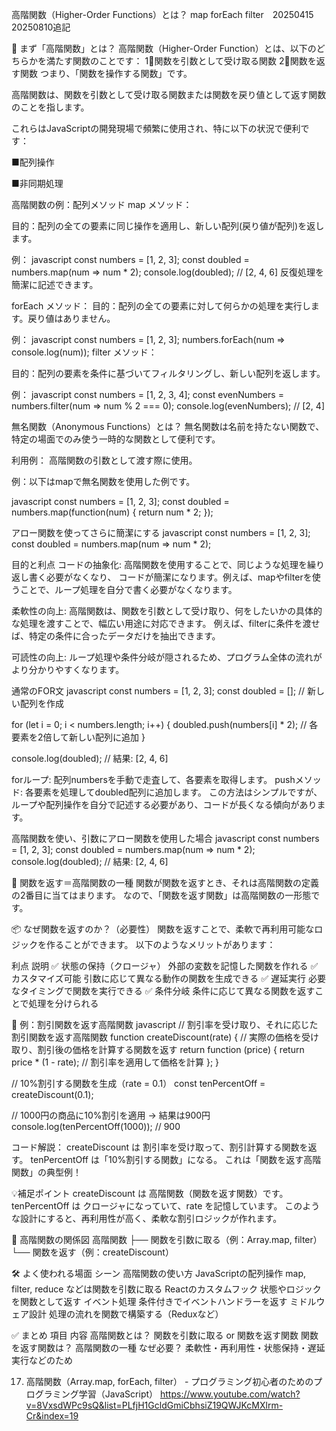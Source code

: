 高階関数（Higher-Order Functions）とは？ map forEach filter　20250415　20250810追記

🧠 まず「高階関数」とは？
高階関数（Higher-Order Function）とは、以下のどちらかを満たす関数のことです：
1⃣関数を引数として受け取る関数
2⃣関数を返す関数
つまり、「関数を操作する関数」です。

高階関数は、関数を引数として受け取る関数または関数を戻り値として返す関数のことを指します。
<!-- 関数を引数とすることで配列操作を容易にすることができる -->
これらはJavaScriptの開発現場で頻繁に使用され、特に以下の状況で便利です：

■配列操作

■非同期処理

高階関数の例：配列メソッド
map メソッド：

目的：配列の全ての要素に同じ操作を適用し、新しい配列(戻り値が配列)を返します。

例：
javascript
const numbers = [1, 2, 3];
const doubled = numbers.map(num => num * 2);
console.log(doubled); // [2, 4, 6]
反復処理を簡潔に記述できます。

forEach メソッド：
目的：配列の全ての要素に対して何らかの処理を実行します。戻り値はありません。

例：
javascript
const numbers = [1, 2, 3];
numbers.forEach(num => console.log(num));
filter メソッド：

目的：配列の要素を条件に基づいてフィルタリングし、新しい配列を返します。

例：
javascript
const numbers = [1, 2, 3, 4];
const evenNumbers = numbers.filter(num => num % 2 === 0);
console.log(evenNumbers); // [2, 4]

無名関数（Anonymous Functions）とは？
無名関数は名前を持たない関数で、特定の場面でのみ使う一時的な関数として便利です。

利用例：
高階関数の引数として渡す際に使用。

例：以下はmapで無名関数を使用した例です。

javascript
const numbers = [1, 2, 3];
const doubled = numbers.map(function(num) {
  return num * 2;
});

アロー関数を使ってさらに簡潔にする
javascript
const numbers = [1, 2, 3];
const doubled = numbers.map(num => num * 2);


目的と利点
コードの抽象化: 高階関数を使用することで、同じような処理を繰り返し書く必要がなくなり、
コードが簡潔になります。例えば、mapやfilterを使うことで、ループ処理を自分で書く必要がなくなります。

柔軟性の向上: 高階関数は、関数を引数として受け取り、何をしたいかの具体的な処理を渡すことで、幅広い用途に対応できます。
例えば、filterに条件を渡せば、特定の条件に合ったデータだけを抽出できます。

可読性の向上: ループ処理や条件分岐が隠されるため、プログラム全体の流れがより分かりやすくなります。




通常のFOR文
javascript
const numbers = [1, 2, 3];
const doubled = []; // 新しい配列を作成

for (let i = 0; i < numbers.length; i++) {
  doubled.push(numbers[i] * 2); // 各要素を2倍して新しい配列に追加
}

console.log(doubled); // 結果: [2, 4, 6]

forループ: 配列numbersを手動で走査して、各要素を取得します。
pushメソッド: 各要素を処理してdoubled配列に追加します。
この方法はシンプルですが、ループや配列操作を自分で記述する必要があり、コードが長くなる傾向があります。


高階関数を使い、引数にアロー関数を使用した場合
javascript
const numbers = [1, 2, 3];
const doubled = numbers.map(num => num * 2);
console.log(doubled); // 結果: [2, 4, 6]



🔁 関数を返す＝高階関数の一種
関数が関数を返すとき、それは高階関数の定義の2番目に当てはまります。 なので、「関数を返す関数」は高階関数の一形態です。

📦 なぜ関数を返すのか？（必要性）
関数を返すことで、柔軟で再利用可能なロジックを作ることができます。 以下のようなメリットがあります：

利点	                          説明
✅ 状態の保持（クロージャ）	外部の変数を記憶した関数を作れる
✅ カスタマイズ可能	       引数に応じて異なる動作の関数を生成できる
✅ 遅延実行	              必要なタイミングで関数を実行できる
✅ 条件分岐	              条件に応じて異なる関数を返すことで処理を分けられる

🎯 例：割引関数を返す高階関数
javascript
// 割引率を受け取り、それに応じた割引関数を返す高階関数
function createDiscount(rate) {
  // 実際の価格を受け取り、割引後の価格を計算する関数を返す
  return function (price) {
    return price * (1 - rate); // 割引率を適用して価格を計算
  };
}

// 10%割引する関数を生成（rate = 0.1）
const tenPercentOff = createDiscount(0.1);

// 1000円の商品に10%割引を適用 → 結果は900円
console.log(tenPercentOff(1000)); // 900

コード解説：
createDiscount は 割引率を受け取って、割引計算する関数を返す。
tenPercentOff は「10%割引する関数」になる。
これは「関数を返す高階関数」の典型例！

💡補足ポイント
createDiscount は 高階関数（関数を返す関数）です。
tenPercentOff は クロージャになっていて、rate を記憶しています。
このような設計にすると、再利用性が高く、柔軟な割引ロジックが作れます。

🧩 高階関数の関係図
高階関数
├── 関数を引数に取る（例：Array.map, filter）
└── 関数を返す（例：createDiscount）

🛠 よく使われる場面
シーン	                高階関数の使い方
JavaScriptの配列操作	map, filter, reduce などは関数を引数に取る
Reactのカスタムフック	状態やロジックを関数として返す
イベント処理	        条件付きでイベントハンドラーを返す
ミドルウェア設計	    処理の流れを関数で構築する（Reduxなど）

✅ まとめ
項目	                内容
高階関数とは？	    関数を引数に取る or 関数を返す関数
関数を返す関数は？	高階関数の一種
なぜ必要？	       柔軟性・再利用性・状態保持・遅延実行などのため




17. 高階関数（Array.map, forEach, filter） - プログラミング初心者のためのプログラミング学習（JavaScript）
https://www.youtube.com/watch?v=8VxsdWPc9sQ&list=PLfjH1GcldGmiCbhsiZ19QWJKcMXlrm-Cr&index=19